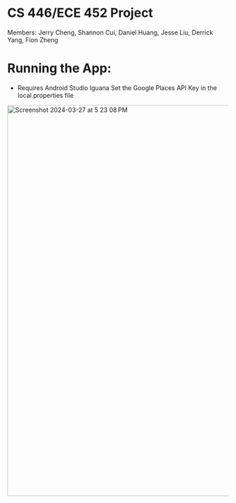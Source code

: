 # CS 446/ECE 452 Project
Members: Jerry Cheng, Shannon Cui, Daniel Huang, Jesse Liu, Derrick Yang, Fion Zheng

# Running the App:
- Requires Android Studio Iguana
Set the Google Places API Key in the local.properties file

<img width="889" alt="Screenshot 2024-03-27 at 5 23 08 PM" src="https://github.com/danjelhuang/cs-446/assets/75107140/56723a3d-d167-4817-adef-4b85ba25f105">

